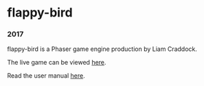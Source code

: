 # flappy-bird

### 2017
flappy-bird is a Phaser game engine production by Liam Craddock.

The live game can be viewed [here](https://liamcraddock1996.github.io/flappy-bird-game/).

Read the user manual [here](#).
